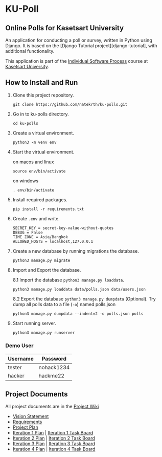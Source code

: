 # KU-Poll

## Online Polls for Kasetsart University

An application for conducting a poll or survey, written in Python using Django. It is based on the [Django Tutorial project][django-tutorial],
with additional functionality.

This application is part of the [Individual Software Process](https://cpske.github.io/ISP) course at [Kasetsart University](https://ku.ac.th).

## How to Install and Run
1. Clone this project repository.
    ```
    git clone https://github.com/natekrth/ku-polls.git
    ```
2. Go in to ku-polls directory.
    ```
    cd ku-polls
    ```
3. Create a virtual environment.
    ```
    python3 -m venv env
    ```
4. Start the virtual environment.  

    on macos and linux
    ```
    source env/bin/activate 
    ```
    on windows
    ```
    . env/bin/activate
    ```
5. Install required packages.
    ```
    pip install -r requirements.txt
    ```
6. Create `.env` and write.
    ```
    SECRET_KEY = secret-key-value-without-quotes 
    DEBUG = False
    TIME_ZONE = Asia/Bangkok
    ALLOWED_HOSTS = localhost,127.0.0.1
    ```
7. Create a new database by running migrations the database.
    ```
    python3 manage.py migrate
    ```
8. Import and Export the database.  

    8.1 Import the database `python3 manage.py loaddata`.  
    ```
    python3 manage.py loaddata data/polls.json data/users.json
    ```
    
    8.2 Export the database `python3 manage.py dumpdata` (Optional). 
    Try dump all polls data to a file (`-o`) named polls.json
    ```
    python3 manage.py dumpdata --indent=2 -o polls.json polls
    ```
9. Start running server.
    ```
    python3 manage.py runserver
    ```

### Demo User

| Username  | Password  |
|-----------|-----------|
|   tester  | nohack1234|
|   hacker  | hackme22  |

## Project Documents

All project documents are in the [Project Wiki](../../wiki/Home)

- [Vision Statement](../../wiki/Vision%20Statement)
- [Requirements](../../wiki/Requirements)
- [Project Plan](../../wiki/Development%20Plan)
- [Iteration 1 Plan](../../wiki/Iteration%201%20Plan) | [Iteration 1 Task Board](https://github.com/users/natekrth/projects/1/views/1) 
- [Iteration 2 Plan](../../wiki/Iteration-2-Plan) | [Iteration 2 Task Board](https://github.com/users/natekrth/projects/1/views/3)
- [Iteration 3 Plan](../../wiki/Iteration-3-Plan) | [Iteration 3 Task Board](https://github.com/users/natekrth/projects/1/views/4)
- [Iteration 4 Plan](../../wiki/Iteration-4-Plan) | [Iteration 4 Task Board](https://github.com/users/natekrth/projects/1/views/5)